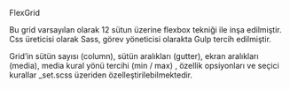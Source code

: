 FlexGrid

Bu grid varsayılan olarak 12 sütun üzerine flexbox tekniği ile inşa edilmiştir. Css üreticisi olarak Sass, görev yöneticisi olarakta Gulp tercih edilmiştir. 	

Grid’in sütün sayısı (column), sütün aralıkları (gutter), ekran aralıkları (media), media  kural yönü tercihi (min / max) , özellik opsiyonları ve seçici kurallar _set.scss üzeriden özelleştirilebilmektedir.
